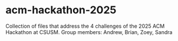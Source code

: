 # acm-hackathon-2025
Collection of files that address the 4 challenges of the 2025 ACM Hackathon at CSUSM.
Group members: Andrew, Brian, Zoey, Sandra
